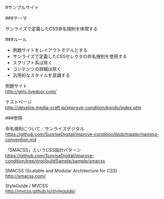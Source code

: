 #サンプルサイト

###テーマ

サンライズで定義したCSS命名規則を体現する

###ルール

* 例題サイトをレイアウトモデルとする
* サンライズで定義したCSSセレクタの命名規則を使用する
* スクリプト系は除く
* コンテンツの詳細は除く
* 汎用的なスタイルを意識する

例題サイト  
http://girls.livedoor.com/

テストページ  
http://develop.media-craft.jp/improve-condition/kondo/index.php

###参照

命名規則について／サンライズデジタル  
https://github.com/SunriseDigital/improve-condition/blob/master/naming-convention.md

「SMACSS」というCSS設計パターン  
https://github.com/SunriseDigital/improve-condition/tree/proj/buildSample/sample/smacss

SMACSS (Scalable and Modular Architecture for CSS)  
http://smacss.com/

StyleGuide / MVCSS  
http://mvcss.github.io/styleguide/

